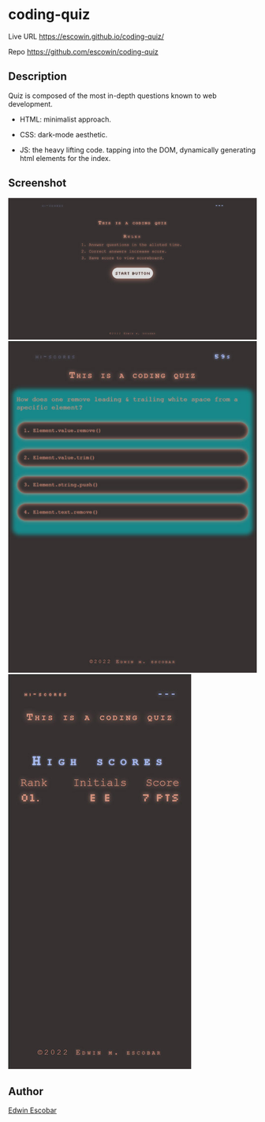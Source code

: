 # coding-quiz
Live URL https://escowin.github.io/coding-quiz/

Repo https://github.com/escowin/coding-quiz

## Description
Quiz is composed of the most in-depth questions known to web development.

* HTML: minimalist approach.

* CSS: dark-mode aesthetic.

* JS: the heavy lifting code. tapping into the DOM,  dynamically generating html elements for the index.

## Screenshot
![desktop screenshot](./assets/images/screenshot-desktop.jpg)
![tablet screenshot](./assets/images/screenshot-tablet.jpg)
![mobile screenshot](./assets/images/screenshot-mobile.jpg)

## Author
<a href="https://github.com/escowin" target="_blank">Edwin Escobar</a>